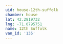 ```yaml
---
uid: house-12th-suffolk
chamber: house
lat: 42.2819732
lng: -71.0795751
name: 12th Suffolk
van_id: '135'
---
```

